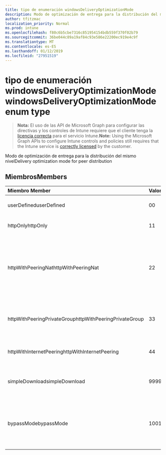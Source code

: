 ```yaml
---
title: tipo de enumeración windowsDeliveryOptimizationMode
description: Modo de optimización de entrega para la distribución del mismo nivel
author: tfitzmac
localization_priority: Normal
ms.prod: intune
ms.openlocfilehash: f80c6b5cbe7316c851954154bdb559f370f02b79
ms.sourcegitcommit: 36be044c89a19af84c93e586e22200ec919e4c9f
ms.translationtype: MT
ms.contentlocale: es-ES
ms.lasthandoff: 01/12/2019
ms.locfileid: "27951519"
---
```

# <a name="windowsdeliveryoptimizationmode-enum-type"></a><span data-ttu-id="c1c8e-103">tipo de enumeración windowsDeliveryOptimizationMode</span><span class="sxs-lookup"><span data-stu-id="c1c8e-103">windowsDeliveryOptimizationMode enum type</span></span>

> <span data-ttu-id="c1c8e-104">**Nota:** El uso de las API de Microsoft Graph para configurar las directivas y los controles de Intune requiere que el cliente tenga la [licencia correcta](https://go.microsoft.com/fwlink/?linkid=839381) para el servicio Intune.</span><span class="sxs-lookup"><span data-stu-id="c1c8e-104">**Note:** Using the Microsoft Graph APIs to configure Intune controls and policies still requires that the Intune service is [correctly licensed](https://go.microsoft.com/fwlink/?linkid=839381) by the customer.</span></span>

<span data-ttu-id="c1c8e-105">Modo de optimización de entrega para la distribución del mismo nivel</span><span class="sxs-lookup"><span data-stu-id="c1c8e-105">Delivery optimization mode for peer distribution</span></span>
## <a name="members"></a><span data-ttu-id="c1c8e-106">Miembros</span><span class="sxs-lookup"><span data-stu-id="c1c8e-106">Members</span></span>
|<span data-ttu-id="c1c8e-107">Miembro	</span><span class="sxs-lookup"><span data-stu-id="c1c8e-107">Member</span></span>|<span data-ttu-id="c1c8e-108">Valor</span><span class="sxs-lookup"><span data-stu-id="c1c8e-108">Value</span></span>|<span data-ttu-id="c1c8e-109">Descripción</span><span class="sxs-lookup"><span data-stu-id="c1c8e-109">Description</span></span>|
|:---|:---|:---|
|<span data-ttu-id="c1c8e-110">userDefined</span><span class="sxs-lookup"><span data-stu-id="c1c8e-110">userDefined</span></span>|<span data-ttu-id="c1c8e-111">0</span><span class="sxs-lookup"><span data-stu-id="c1c8e-111">0</span></span>|<span data-ttu-id="c1c8e-112">Permitir al usuario que establezca.</span><span class="sxs-lookup"><span data-stu-id="c1c8e-112">Allow the user to set.</span></span>|
|<span data-ttu-id="c1c8e-113">httpOnly</span><span class="sxs-lookup"><span data-stu-id="c1c8e-113">httpOnly</span></span>|<span data-ttu-id="c1c8e-114">1</span><span class="sxs-lookup"><span data-stu-id="c1c8e-114">1</span></span>|<span data-ttu-id="c1c8e-115">HTTP sólo, sin interconexión</span><span class="sxs-lookup"><span data-stu-id="c1c8e-115">HTTP only, no peering</span></span>|
|<span data-ttu-id="c1c8e-116">httpWithPeeringNat</span><span class="sxs-lookup"><span data-stu-id="c1c8e-116">httpWithPeeringNat</span></span>|<span data-ttu-id="c1c8e-117">2</span><span class="sxs-lookup"><span data-stu-id="c1c8e-117">2</span></span>|<span data-ttu-id="c1c8e-118">Predeterminado del sistema operativo – Http mezcla con interconexión detrás de la misma traductor de direcciones de red</span><span class="sxs-lookup"><span data-stu-id="c1c8e-118">OS default – Http blended with peering behind the same network address translator</span></span>|
|<span data-ttu-id="c1c8e-119">httpWithPeeringPrivateGroup</span><span class="sxs-lookup"><span data-stu-id="c1c8e-119">httpWithPeeringPrivateGroup</span></span>|<span data-ttu-id="c1c8e-120">3</span><span class="sxs-lookup"><span data-stu-id="c1c8e-120">3</span></span>|<span data-ttu-id="c1c8e-121">Mezcla de HTTP con interconexión a través de un grupo privado</span><span class="sxs-lookup"><span data-stu-id="c1c8e-121">HTTP blended with peering across a private group</span></span>|
|<span data-ttu-id="c1c8e-122">httpWithInternetPeering</span><span class="sxs-lookup"><span data-stu-id="c1c8e-122">httpWithInternetPeering</span></span>|<span data-ttu-id="c1c8e-123">4</span><span class="sxs-lookup"><span data-stu-id="c1c8e-123">4</span></span>|<span data-ttu-id="c1c8e-124">HTTP mezclado con interconexión de Internet</span><span class="sxs-lookup"><span data-stu-id="c1c8e-124">HTTP blended with Internet peering</span></span>|
|<span data-ttu-id="c1c8e-125">simpleDownload</span><span class="sxs-lookup"><span data-stu-id="c1c8e-125">simpleDownload</span></span>|<span data-ttu-id="c1c8e-126">99</span><span class="sxs-lookup"><span data-stu-id="c1c8e-126">99</span></span>|<span data-ttu-id="c1c8e-127">Modo de descarga simple con ningún interconexión</span><span class="sxs-lookup"><span data-stu-id="c1c8e-127">Simple download mode with no peering</span></span>|
|<span data-ttu-id="c1c8e-128">bypassMode</span><span class="sxs-lookup"><span data-stu-id="c1c8e-128">bypassMode</span></span>|<span data-ttu-id="c1c8e-129">100</span><span class="sxs-lookup"><span data-stu-id="c1c8e-129">100</span></span>|<span data-ttu-id="c1c8e-130">Modo de derivación.</span><span class="sxs-lookup"><span data-stu-id="c1c8e-130">Bypass mode.</span></span> <span data-ttu-id="c1c8e-131">No use la optimización de entrega y usar BITS en su lugar</span><span class="sxs-lookup"><span data-stu-id="c1c8e-131">Do not use Delivery Optimization and use BITS instead</span></span>|



